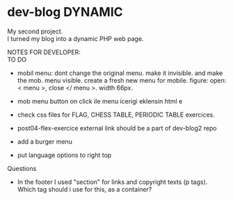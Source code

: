 # dev-blog DYNAMIC
My second project. <br>
I turned my blog into a dynamic PHP web page.



NOTES FOR DEVELOPER: <br>
TO DO
- mobil menu: dont change the original menu. make it invisible. and make the mob. menu visible. create a fresh new menu for mobile.  figure: open: < menu >, close </ menu >. width 66px.
  
- mob menu button on click ile menu icerigi eklensin html e
- check css files for FLAG, CHESS TABLE, PERIODIC TABLE exercices. 
- post04-flex-exercice external link should be a part of dev-blog2 repo
- add a burger menu
- put language options to right top

  

Questions
- In the footer I used "section" for links and copyright texts (p tags).
 Which tag should i use for this, as a container?
